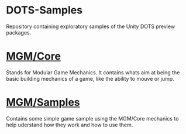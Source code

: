 # DOTS-Samples
Repository containing exploratory samples of the Unity DOTS preview packages.

# [MGM/Core](./MGM/Assets/MGM/Core)
Stands for Modular Game Mechanics. It contains whats aim at being the basic building mechanics of a game, like the ability to mouve or jump.

# [MGM/Samples](./MGM/Assets/MGM/Samples)
Contains some simple game sample using the MGM/Core mechanics to help uderstand how they work and how to use them.
